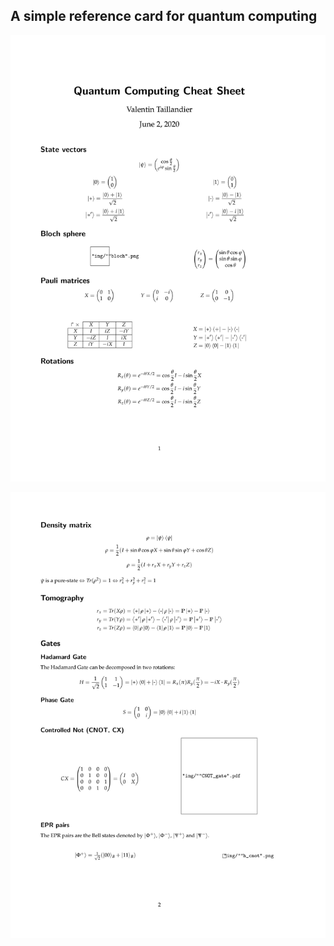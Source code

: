 ## A simple reference card for quantum computing
![first page](render/cheatsheet-0.jpg)

![second page](render/cheatsheet-1.jpg)
